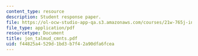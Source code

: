 ```yaml
---
content_type: resource
description: Student response paper.
file: https://ol-ocw-studio-app-qa.s3.amazonaws.com/courses/21w-765j-interactive-and-non-linear-narrative-theory-and-practice-spring-2004/f44825a4529d1bd3b7f42a90dfa6fcea_jon_talmud_cmnts.pdf
file_type: application/pdf
resourcetype: Document
title: jon_talmud_cmnts.pdf
uid: f44825a4-529d-1bd3-b7f4-2a90dfa6fcea
---
```

